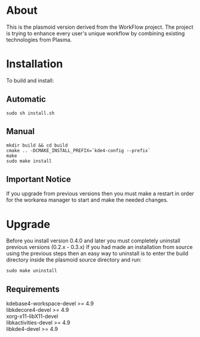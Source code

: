 About
=====
This is the plasmoid version derived from the WorkFlow project. The project is
trying to enhance every user's unique workflow by combining existing technologies
from Plasma. 

Installation
============
To build and install:

Automatic
---------
    sudo sh install.sh

Manual
------
    mkdir build && cd build
    cmake .. -DCMAKE_INSTALL_PREFIX=`kde4-config --prefix`
    make
    sudo make install

Important Notice
---------
If you upgrade from previous versions then you must
make a restart in order for the workarea manager to start and
make the needed changes.
    
Upgrade
=========
Before you install version 0.4.0 and later you must
completely uninstall previous versions (0.2.x - 0.3.x)
If you had made an installation from source using the previous
steps then an easy way to uninstall is to enter the
build directory inside the plasmoid source directory and run:

    sudo make uninstall
    
Requirements  
------------
kdebase4-workspace-devel >= 4.9  
libkdecore4-devel >= 4.9  
xorg-x11-libX11-devel  
libkactivities-devel >= 4.9  
libkde4-devel >= 4.9